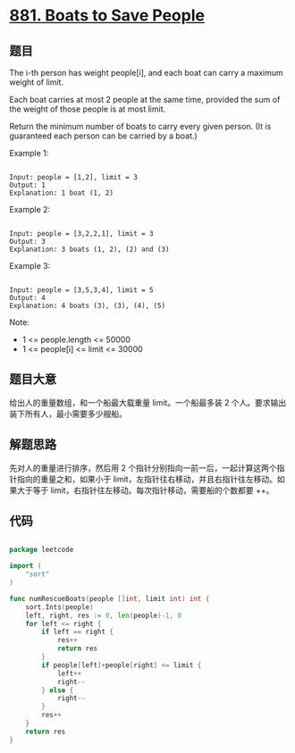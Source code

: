 # [881. Boats to Save People](https://leetcode.com/problems/boats-to-save-people/)

## 题目

The i-th person has weight people[i], and each boat can carry a maximum weight of limit.

Each boat carries at most 2 people at the same time, provided the sum of the weight of those people is at most limit.

Return the minimum number of boats to carry every given person.  (It is guaranteed each person can be carried by a boat.)


Example 1:

```

Input: people = [1,2], limit = 3
Output: 1
Explanation: 1 boat (1, 2)

```


Example 2:

```

Input: people = [3,2,2,1], limit = 3
Output: 3
Explanation: 3 boats (1, 2), (2) and (3)

```


Example 3:

```

Input: people = [3,5,3,4], limit = 5
Output: 4
Explanation: 4 boats (3), (3), (4), (5)

```

Note:

- 1 <= people.length <= 50000
- 1 <= people[i] <= limit <= 30000


## 题目大意

给出人的重量数组，和一个船最大载重量 limit。一个船最多装 2 个人。要求输出装下所有人，最小需要多少艘船。

## 解题思路

先对人的重量进行排序，然后用 2 个指针分别指向一前一后，一起计算这两个指针指向的重量之和，如果小于 limit，左指针往右移动，并且右指针往左移动。如果大于等于 limit，右指针往左移动。每次指针移动，需要船的个数都要 ++。




## 代码

```go

package leetcode

import (
	"sort"
)

func numRescueBoats(people []int, limit int) int {
	sort.Ints(people)
	left, right, res := 0, len(people)-1, 0
	for left <= right {
		if left == right {
			res++
			return res
		}
		if people[left]+people[right] <= limit {
			left++
			right--
		} else {
			right--
		}
		res++
	}
	return res
}

```
